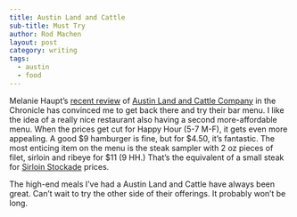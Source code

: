 ```yaml
---
title: Austin Land and Cattle
sub-title: Must Try
author: Rod Machen
layout: post
category: writing
tags:
  - austin
  - food
---
```

Melanie Haupt&#8217;s <a href="http://www.austinchronicle.com/food/2014-02-07/harmonic-convergence/" target="_blank">recent review</a> of <a href="http://alcsteaks.com/" target="_blank">Austin Land and Cattle Company</a> in the Chronicle has convinced me to get back there and try their bar menu. I like the idea of a really nice restaurant also having a second more-affordable menu. When the prices get cut for Happy Hour (5-7 M-F), it gets even more appealing. A good $9 hamburger is fine, but for $4.50, it&#8217;s fantastic. The most enticing item on the menu is the steak sampler with 2 oz pieces of filet, sirloin and ribeye for $11 (9 HH.) That&#8217;s the equivalent of a small steak for <a href="http://www.stockadecompanies.com/ourrestaurants/sirloinstockade/" target="_blank">Sirloin Stockade</a> prices.

The high-end meals I&#8217;ve had a Austin Land and Cattle have always been great. Can&#8217;t wait to try the other side of their offerings. It probably won&#8217;t be long.